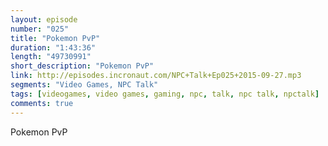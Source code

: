 ```yaml
---
layout: episode
number: "025"
title: "Pokemon PvP"
duration: "1:43:36"
length: "49730991"
short_description: "Pokemon PvP"
link: http://episodes.incronaut.com/NPC+Talk+Ep025+2015-09-27.mp3
segments: "Video Games, NPC Talk"
tags: [videogames, video games, gaming, npc, talk, npc talk, npctalk]
comments: true
---
```


Pokemon PvP
